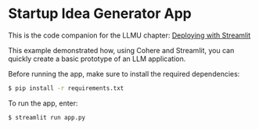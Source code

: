 # Startup Idea Generator App

This is the code companion for the LLMU chapter: [Deploying with Streamlit](https://docs.cohere.com/docs/deploying-with-streamlit)

This example demonstrated how, using Cohere and Streamlit, you can quickly create a basic prototype of an LLM application.

Before running the app, make sure to install the required dependencies:

```bash
$ pip install -r requirements.txt
```

To run the app, enter:

```bash
$ streamlit run app.py
```
